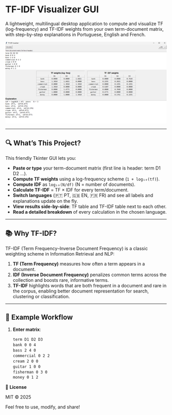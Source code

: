 # TF-IDF Visualizer GUI

A lightweight, multilingual desktop application to compute and visualize TF (log-frequency) and TF-IDF weights from your own term-document matrix, with step-by-step explanations in Portuguese, English and French.

![App Screenshot](tfidf.png)

---

## 🔍 What’s This Project?

This friendly Tkinter GUI lets you:

- **Paste or type** your term-document matrix (first line is header: term D1 D2 …).
- **Compute TF weights** using a log-frequency scheme (`1 + log₁₀(tf)`).
- **Compute IDF** as `log₁₀(N/df)` (N = number of documents).
- **Calculate TF-IDF** = TF × IDF for every term/document.
- **Switch languages** (🇵🇹 PT, 🇬🇧 EN, 🇫🇷 FR) and see all labels and explanations update on the fly.
- **View results side-by-side**: TF table and TF-IDF table next to each other.
- **Read a detailed breakdown** of every calculation in the chosen language.

---

## 📚 Why TF-IDF?

TF-IDF (Term Frequency–Inverse Document Frequency) is a classic weighting scheme in Information Retrieval and NLP:

1. **TF (Term Frequency)** measures how often a term appears in a document.
2. **IDF (Inverse Document Frequency)** penalizes common terms across the collection and boosts rare, informative terms.
3. **TF-IDF** highlights words that are both frequent in a document and rare in the corpus, enabling better document representation for search, clustering or classification.

---

## 📝 Example Workflow

1. **Enter matrix**:
   ```txt
   term D1 D2 D3
   bank 0 0 4
   bass 2 4 0
   commercial 0 2 2
   cream 2 0 0
   guitar 1 0 0
   fisherman 0 3 0
   money 0 1 2
   ```

📄 **License**

MIT © 2025

Feel free to use, modify, and share!
